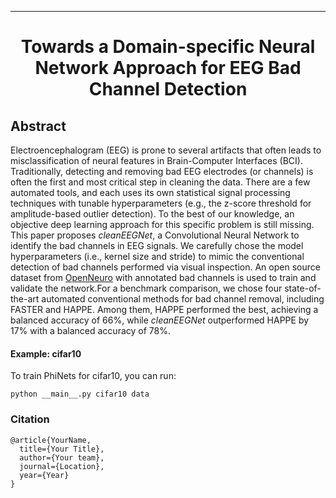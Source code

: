 ---

<div align="center">    
 
# Towards a Domain-specific Neural Network Approach for EEG Bad Channel Detection

</div>
 
## Abstract
Electroencephalogram (EEG) is prone to several artifacts that often leads to misclassification of neural features in Brain-Computer Interfaces (BCI). Traditionally, detecting and removing bad EEG electrodes (or channels) is often the first and most critical step in cleaning the data. There are a few automated tools, and each uses its own statistical signal processing techniques with tunable hyperparameters (e.g., the z-score threshold for amplitude-based outlier detection). To the best of our knowledge, an objective deep learning approach for this specific problem is still missing. This paper proposes _cleanEEGNet_, a Convolutional Neural Network to identify the bad channels in EEG signals. We carefully chose the model hyperparameters (i.e., kernel size and stride) to mimic the conventional detection of bad channels performed via visual inspection. An open source dataset from [OpenNeuro](https://openneuro.org/datasets/ds002034/versions/1.0.1) with annotated bad channels is used to train and validate the network.For a benchmark comparison, we chose four state-of-the-art automated conventional methods for bad channel removal, including FASTER and HAPPE. Among them, HAPPE performed the best, achieving a balanced accuracy of 66%, while _cleanEEGNet_ outperformed HAPPE by 17% with a balanced accuracy of 78\%.

#### Example: cifar10 
To train PhiNets for cifar10, you can run:

```
python __main__.py cifar10 data
```

### Citation   
```
@article{YourName,
  title={Your Title},
  author={Your team},
  journal={Location},
  year={Year}
}
```
